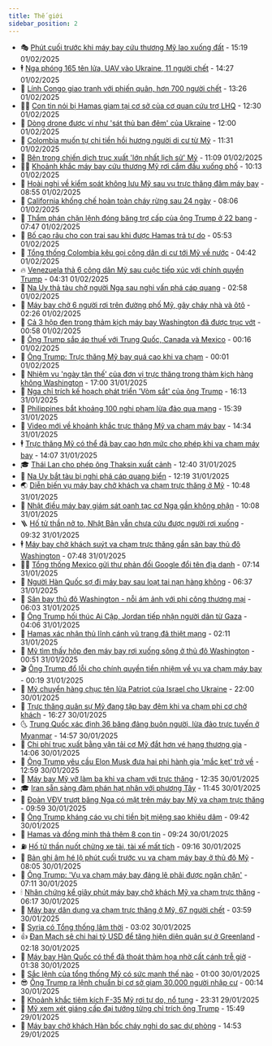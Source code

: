 ```yaml
---
title: Thế giới
sidebar_position: 2
---
```


<!-- vnexpress-the-gioi:START -->
- 🎭 [Phút cuối trước khi máy bay cứu thương Mỹ lao xuống đất](https://vnexpress.net/phut-cuoi-truoc-khi-may-bay-cuu-thuong-my-lao-xuong-dat-4844872.html) - 15:19 01/02/2025
- 🕴 [Nga phóng 165 tên lửa, UAV vào Ukraine, 11 người chết](https://vnexpress.net/nga-phong-165-ten-lua-uav-vao-ukraine-11-nguoi-chet-4844859.html) - 14:27 01/02/2025
- 🤭 [Lính Congo giao tranh với phiến quân, hơn 700 người chết](https://vnexpress.net/linh-congo-giao-tranh-voi-phien-quan-hon-700-nguoi-chet-4844857.html) - 13:26 01/02/2025
- 🧑‍💻 [Con tin nói bị Hamas giam tại cơ sở của cơ quan cứu trợ LHQ](https://vnexpress.net/con-tin-noi-bi-hamas-giam-tai-co-so-cua-co-quan-cuu-tro-lhq-4844855.html) - 12:30 01/02/2025
- 🦏 [Dòng drone được ví như &#39;sát thủ ban đêm&#39; của Ukraine](https://vnexpress.net/dong-drone-duoc-vi-nhu-sat-thu-ban-dem-cua-ukraine-4840011.html) - 12:00 01/02/2025
- 🦒 [Colombia muốn tự chi tiền hồi hương người di cư từ Mỹ](https://vnexpress.net/colombia-muon-tu-chi-tien-hoi-huong-nguoi-di-cu-tu-my-4844851.html) - 11:31 01/02/2025
- 🌈 [Bên trong chiến dịch trục xuất &#39;lớn nhất lịch sử&#39; Mỹ](https://vnexpress.net/ben-trong-chien-dich-truc-xuat-lon-nhat-lich-su-my-4844839.html) - 11:09 01/02/2025
- 🧑‍🏫 [Khoảnh khắc máy bay cứu thương Mỹ rơi cắm đầu xuống phố](https://vnexpress.net/khoanh-khac-may-bay-cuu-thuong-my-roi-cam-dau-xuong-pho-4844843.html) - 10:13 01/02/2025
- 🐲 [Hoài nghi về kiểm soát không lưu Mỹ sau vụ trực thăng đâm máy bay](https://vnexpress.net/hoai-nghi-ve-kiem-soat-khong-luu-my-sau-vu-truc-thang-dam-may-bay-4844823.html) - 08:55 01/02/2025
- 🦒 [California khống chế hoàn toàn cháy rừng sau 24 ngày](https://vnexpress.net/california-khong-che-hoan-toan-chay-rung-sau-24-ngay-4844825.html) - 08:06 01/02/2025
- 🐻 [Thẩm phán chặn lệnh đóng băng trợ cấp của ông Trump ở 22 bang](https://vnexpress.net/tham-phan-chan-lenh-dong-bang-tro-cap-cua-ong-trump-o-22-bang-4844774.html) - 07:47 01/02/2025
- 🚀 [Bố cạo râu cho con trai sau khi được Hamas trả tự do](https://vnexpress.net/bo-cao-rau-cho-con-trai-sau-khi-duoc-hamas-tra-tu-do-4844777.html) - 05:53 01/02/2025
- 🥰 [Tổng thống Colombia kêu gọi công dân di cư tới Mỹ về nước](https://vnexpress.net/tong-thong-colombia-keu-goi-cong-dan-di-cu-toi-my-ve-nuoc-4844754.html) - 04:42 01/02/2025
- 🔥 [Venezuela thả 6 công dân Mỹ sau cuộc tiếp xúc với chính quyền Trump](https://vnexpress.net/venezuela-tha-6-cong-dan-my-sau-cuoc-tiep-xuc-voi-chinh-quyen-trump-4844733.html) - 04:31 01/02/2025
- 🥳 [Na Uy thả tàu chở người Nga sau nghi vấn phá cáp quang](https://vnexpress.net/na-uy-tha-tau-cho-nguoi-nga-sau-nghi-van-pha-cap-quang-4844718.html) - 02:58 01/02/2025
- 💼 [Máy bay chở 6 người rơi trên đường phố Mỹ, gây cháy nhà và ôtô](https://vnexpress.net/may-bay-cho-6-nguoi-roi-tren-duong-pho-my-gay-chay-nha-va-oto-4844730.html) - 02:26 01/02/2025
- 🤡 [Cả 3 hộp đen trong thảm kịch máy bay Washington đã được trục vớt](https://vnexpress.net/ca-3-hop-den-trong-tham-kich-may-bay-washington-da-duoc-truc-vot-4844715.html) - 00:58 01/02/2025
- 🌁 [Ông Trump sắp áp thuế với Trung Quốc, Canada và Mexico](https://vnexpress.net/ong-trump-sap-ap-thue-voi-trung-quoc-canada-va-mexico-4844714.html) - 00:16 01/02/2025
- 🤩 [Ông Trump: Trực thăng Mỹ bay quá cao khi va chạm](https://vnexpress.net/ong-trump-truc-thang-my-bay-qua-cao-khi-va-cham-4844699.html) - 00:01 01/02/2025
- 🎉 [Nhiệm vụ &#39;ngày tận thế&#39; của đơn vị trực thăng trong thảm kịch hàng không Washington](https://vnexpress.net/nhiem-vu-ngay-tan-the-cua-don-vi-truc-thang-trong-tham-kich-hang-khong-washington-4844593.html) - 17:00 31/01/2025
- 🎉 [Nga chỉ trích kế hoạch phát triển &#39;Vòm sắt&#39; của ông Trump](https://vnexpress.net/nga-chi-trich-ke-hoach-phat-trien-vom-sat-cua-ong-trump-4844658.html) - 16:13 31/01/2025
- 🌁 [Philippines bắt khoảng 100 nghi phạm lừa đảo qua mạng](https://vnexpress.net/philippines-bat-khoang-100-nghi-pham-lua-dao-qua-mang-4844684.html) - 15:39 31/01/2025
- 🌊 [Video mới về khoảnh khắc trực thăng Mỹ va chạm máy bay](https://vnexpress.net/video-moi-ve-khoanh-khac-truc-thang-my-va-cham-may-bay-4844688.html) - 14:34 31/01/2025
- 🕴 [Trực thăng Mỹ có thể đã bay cao hơn mức cho phép khi va chạm máy bay](https://vnexpress.net/truc-thang-my-co-the-da-bay-cao-hon-muc-cho-phep-khi-va-cham-may-bay-4844631.html) - 14:07 31/01/2025
- 🎓 [Thái Lan cho phép ông Thaksin xuất cảnh](https://vnexpress.net/thai-lan-cho-phep-ong-thaksin-xuat-canh-4844676.html) - 12:40 31/01/2025
- 🦩 [Na Uy bắt tàu bị nghi phá cáp quang biển](https://vnexpress.net/na-uy-bat-tau-bi-nghi-pha-cap-quang-bien-4844646.html) - 12:19 31/01/2025
- 🌏 [Diễn biến vụ máy bay chở khách va chạm trực thăng ở Mỹ](https://vnexpress.net/dien-bien-vu-may-bay-cho-khach-va-cham-truc-thang-o-my-4844635.html) - 10:48 31/01/2025
- 🌋 [Nhật điều máy bay giám sát oanh tạc cơ Nga gần không phận](https://vnexpress.net/nhat-dieu-may-bay-giam-sat-oanh-tac-co-nga-gan-khong-phan-4844621.html) - 10:08 31/01/2025
- 🪜 [Hố tử thần nở to, Nhật Bản vẫn chưa cứu được người rơi xuống](https://vnexpress.net/ho-tu-than-no-to-nhat-ban-van-chua-cuu-duoc-nguoi-roi-xuong-4844608.html) - 09:32 31/01/2025
- 🕴 [Máy bay chở khách suýt va chạm trực thăng gần sân bay thủ đô Washington](https://vnexpress.net/may-bay-cho-khach-suyt-va-cham-truc-thang-gan-san-bay-thu-do-washington-4844596.html) - 07:48 31/01/2025
- 🧑‍🏫 [Tổng thống Mexico gửi thư phản đối Google đổi tên địa danh](https://vnexpress.net/tong-thong-mexico-gui-thu-phan-doi-google-doi-ten-dia-danh-4844601.html) - 07:14 31/01/2025
- 🌮 [Người Hàn Quốc sợ đi máy bay sau loạt tai nạn hàng không](https://vnexpress.net/nguoi-han-quoc-so-di-may-bay-sau-loat-tai-nan-hang-khong-4844592.html) - 06:37 31/01/2025
- 🚦 [Sân bay thủ đô Washington - nỗi ám ảnh với phi công thương mại](https://vnexpress.net/san-bay-thu-do-washington-noi-am-anh-voi-phi-cong-thuong-mai-4844530.html) - 06:03 31/01/2025
- 💫 [Ông Trump hối thúc Ai Cập, Jordan tiếp nhận người dân từ Gaza](https://vnexpress.net/ong-trump-hoi-thuc-ai-cap-jordan-tiep-nhan-nguoi-dan-tu-gaza-4844562.html) - 04:06 31/01/2025
- 🤡 [Hamas xác nhận thủ lĩnh cánh vũ trang đã thiệt mạng](https://vnexpress.net/hamas-xac-nhan-thu-linh-canh-vu-trang-da-thiet-mang-4844521.html) - 02:11 31/01/2025
- 🦣 [Mỹ tìm thấy hộp đen máy bay rơi xuống sông ở thủ đô Washington](https://vnexpress.net/my-tim-thay-hop-den-may-bay-roi-xuong-song-o-thu-do-washington-4844520.html) - 00:51 31/01/2025
- 🎬 [Ông Trump đổ lỗi cho chính quyền tiền nhiệm về vụ va chạm máy bay](https://vnexpress.net/ong-trump-do-loi-cho-chinh-quyen-tien-nhiem-ve-vu-va-cham-may-bay-4844515.html) - 00:19 31/01/2025
- 🎉 [Mỹ chuyển hàng chục tên lửa Patriot của Israel cho Ukraine](https://vnexpress.net/my-chuyen-hang-chuc-ten-lua-patriot-cua-israel-cho-ukraine-4844369.html) - 22:00 30/01/2025
- 🎡 [Trực thăng quân sự Mỹ đang tập bay đêm khi va chạm phi cơ chở khách](https://vnexpress.net/truc-thang-quan-su-my-dang-tap-bay-dem-khi-va-cham-phi-co-cho-khach-4844491.html) - 16:27 30/01/2025
- 🌜 [Trung Quốc xác định 36 băng đảng buôn người, lừa đảo trực tuyến ở Myanmar](https://vnexpress.net/trung-quoc-xac-dinh-36-bang-dang-buon-nguoi-lua-dao-truc-tuyen-o-myanmar-4844472.html) - 14:57 30/01/2025
- 🎡 [Chi phí trục xuất bằng vận tải cơ Mỹ đắt hơn vé hạng thương gia](https://vnexpress.net/chi-phi-truc-xuat-bang-van-tai-co-my-dat-hon-ve-hang-thuong-gia-4844471.html) - 14:06 30/01/2025
- 🤗 [Ông Trump yêu cầu Elon Musk đưa hai phi hành gia &#39;mắc kẹt&#39; trở về](https://vnexpress.net/ong-trump-yeu-cau-elon-musk-dua-hai-phi-hanh-gia-mac-ket-tro-ve-4844458.html) - 12:59 30/01/2025
- 🦩 [Máy bay Mỹ vỡ làm ba khi va chạm với trực thăng](https://vnexpress.net/may-bay-my-vo-lam-ba-khi-va-cham-voi-truc-thang-4844463.html) - 12:35 30/01/2025
- 🎓 [Iran sẵn sàng đàm phán hạt nhân với phương Tây](https://vnexpress.net/iran-san-sang-dam-phan-hat-nhan-voi-phuong-tay-4844448.html) - 11:45 30/01/2025
- 🌁 [Đoàn VĐV trượt băng Nga có mặt trên máy bay Mỹ va chạm trực thăng](https://vnexpress.net/doan-vdv-truot-bang-nga-co-mat-tren-may-bay-my-va-cham-truc-thang-4844447.html) - 09:59 30/01/2025
- 🤩 [Ông Trump kháng cáo vụ chi tiền bịt miệng sao khiêu dâm](https://vnexpress.net/ong-trump-khang-cao-vu-chi-tien-bit-mieng-sao-khieu-dam-4844391.html) - 09:42 30/01/2025
- 👹 [Hamas và đồng minh thả thêm 8 con tin](https://vnexpress.net/hamas-va-dong-minh-tha-them-8-con-tin-4844441.html) - 09:24 30/01/2025
- ⛽️ [Hố tử thần nuốt chửng xe tải, tài xế mất tích](https://vnexpress.net/ho-tu-than-nuot-chung-xe-tai-tai-xe-mat-tich-4844437.html) - 09:16 30/01/2025
- 🚀 [Bản ghi âm hé lộ phút cuối trước vụ va chạm máy bay ở thủ đô Mỹ](https://vnexpress.net/ban-ghi-am-he-lo-phut-cuoi-truoc-vu-va-cham-may-bay-o-thu-do-my-4844431.html) - 08:05 30/01/2025
- 🎡 [Ông Trump: &#39;Vụ va chạm máy bay đáng lẽ phải được ngăn chặn&#39;](https://vnexpress.net/ong-trump-vu-va-cham-may-bay-dang-le-phai-duoc-ngan-chan-4844428.html) - 07:11 30/01/2025
- 🕯 [Nhân chứng kể giây phút máy bay chở khách Mỹ va chạm trực thăng](https://vnexpress.net/nhan-chung-ke-giay-phut-may-bay-cho-khach-my-va-cham-truc-thang-4844414.html) - 06:17 30/01/2025
- 🐻 [Máy bay dân dụng va chạm trực thăng ở Mỹ, 67 người chết](https://vnexpress.net/may-bay-dan-dung-va-cham-truc-thang-o-my-67-nguoi-chet-4844393-tong-thuat.html) - 03:59 30/01/2025
- 🚦 [Syria có Tổng thống lâm thời](https://vnexpress.net/syria-co-tong-thong-lam-thoi-4844357.html) - 03:02 30/01/2025
- 👍 [Đan Mạch sẽ chi hai tỷ USD để tăng hiện diện quân sự ở Greenland](https://vnexpress.net/dan-mach-se-chi-hai-ty-usd-de-tang-hien-dien-quan-su-o-greenland-4844346.html) - 02:18 30/01/2025
- 🚀 [Máy bay Hàn Quốc có thể đã thoát thảm họa nhờ cất cánh trễ giờ](https://vnexpress.net/may-bay-han-quoc-co-the-da-thoat-tham-hoa-nho-cat-canh-tre-gio-4844344.html) - 01:38 30/01/2025
- 🌮 [Sắc lệnh của tổng thống Mỹ có sức mạnh thế nào](https://vnexpress.net/sac-lenh-cua-tong-thong-my-co-suc-manh-the-nao-4841826.html) - 01:00 30/01/2025
- 😎 [Ông Trump ra lệnh chuẩn bị cơ sở giam 30.000 người nhập cư](https://vnexpress.net/ong-trump-ra-lenh-chuan-bi-co-so-giam-30-000-nguoi-nhap-cu-4844338.html) - 00:14 30/01/2025
- 🐲 [Khoảnh khắc tiêm kích F-35 Mỹ rơi tự do, nổ tung](https://vnexpress.net/khoanh-khac-tiem-kich-f-35-my-roi-tu-do-no-tung-4844326.html) - 23:31 29/01/2025
- 💫 [Mỹ xem xét giáng cấp đại tướng từng chỉ trích ông Trump](https://vnexpress.net/my-xem-xet-giang-cap-dai-tuong-tung-chi-trich-ong-trump-4844304.html) - 15:49 29/01/2025
- 👀 [Máy bay chở khách Hàn bốc cháy nghi do sạc dự phòng](https://vnexpress.net/may-bay-cho-khach-han-boc-chay-nghi-do-sac-du-phong-4844300.html) - 14:53 29/01/2025<!-- vnexpress-the-gioi:END -->